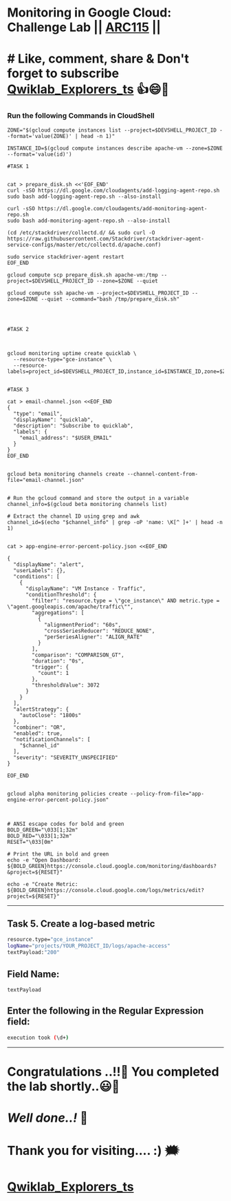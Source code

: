 # Monitoring in Google Cloud: Challenge Lab || [ARC115](https://www.cloudskillsboost.google/course_templates/747/labs/461647) ||

# # Like, comment, share & Don't forget to subscribe [Qwiklab_Explorers_ts](https://youtube.com/@titashshil?si=RgamNu1dc9jVIbJN) 👍😄🤝

### Run the following Commands in CloudShell

```
ZONE="$(gcloud compute instances list --project=$DEVSHELL_PROJECT_ID --format='value(ZONE)' | head -n 1)"

INSTANCE_ID=$(gcloud compute instances describe apache-vm --zone=$ZONE --format='value(id)')

#TASK 1


cat > prepare_disk.sh <<'EOF_END'
curl -sSO https://dl.google.com/cloudagents/add-logging-agent-repo.sh
sudo bash add-logging-agent-repo.sh --also-install

curl -sSO https://dl.google.com/cloudagents/add-monitoring-agent-repo.sh
sudo bash add-monitoring-agent-repo.sh --also-install

(cd /etc/stackdriver/collectd.d/ && sudo curl -O https://raw.githubusercontent.com/Stackdriver/stackdriver-agent-service-configs/master/etc/collectd.d/apache.conf)

sudo service stackdriver-agent restart
EOF_END

gcloud compute scp prepare_disk.sh apache-vm:/tmp --project=$DEVSHELL_PROJECT_ID --zone=$ZONE --quiet

gcloud compute ssh apache-vm --project=$DEVSHELL_PROJECT_ID --zone=$ZONE --quiet --command="bash /tmp/prepare_disk.sh"




#TASK 2



gcloud monitoring uptime create quicklab \
  --resource-type="gce-instance" \
  --resource-labels=project_id=$DEVSHELL_PROJECT_ID,instance_id=$INSTANCE_ID,zone=$ZONE


#TASK 3

cat > email-channel.json <<EOF_END
{
  "type": "email",
  "displayName": "quicklab",
  "description": "Subscribe to quicklab",
  "labels": {
    "email_address": "$USER_EMAIL"
  }
}
EOF_END


gcloud beta monitoring channels create --channel-content-from-file="email-channel.json"


# Run the gcloud command and store the output in a variable
channel_info=$(gcloud beta monitoring channels list)

# Extract the channel ID using grep and awk
channel_id=$(echo "$channel_info" | grep -oP 'name: \K[^ ]+' | head -n 1)


cat > app-engine-error-percent-policy.json <<EOF_END

{
  "displayName": "alert",
  "userLabels": {},
  "conditions": [
    {
      "displayName": "VM Instance - Traffic",
      "conditionThreshold": {
        "filter": "resource.type = \"gce_instance\" AND metric.type = \"agent.googleapis.com/apache/traffic\"",
        "aggregations": [
          {
            "alignmentPeriod": "60s",
            "crossSeriesReducer": "REDUCE_NONE",
            "perSeriesAligner": "ALIGN_RATE"
          }
        ],
        "comparison": "COMPARISON_GT",
        "duration": "0s",
        "trigger": {
          "count": 1
        },
        "thresholdValue": 3072
      }
    }
  ],
  "alertStrategy": {
    "autoClose": "1800s"
  },
  "combiner": "OR",
  "enabled": true,
  "notificationChannels": [
    "$channel_id"
  ],
  "severity": "SEVERITY_UNSPECIFIED"
}

EOF_END


gcloud alpha monitoring policies create --policy-from-file="app-engine-error-percent-policy.json"



# ANSI escape codes for bold and green
BOLD_GREEN="\033[1;32m"
BOLD_RED="\033[1;32m"
RESET="\033[0m"

# Print the URL in bold and green
echo -e "Open Dashboard: ${BOLD_GREEN}https://console.cloud.google.com/monitoring/dashboards?&project=${RESET}"

echo -e "Create Metric: ${BOLD_GREEN}https://console.cloud.google.com/logs/metrics/edit?project=${RESET}"

```
---
## Task 5. Create a log-based metric

```bash
resource.type="gce_instance"
logName="projects/YOUR_PROJECT_ID/logs/apache-access"
textPayload:"200"
```

## Field Name:

```
textPayload
```

## Enter the following in the Regular Expression field:

```bash
execution took (\d+)
```
---

# Congratulations ..!!🎉  You completed the lab shortly..😃💯

# *Well done..!* 👏

# Thank you for visiting.... :) 🗯️

# [Qwiklab_Explorers_ts](https://youtube.com/@titashshil?si=RgamNu1dc9jVIbJN)
